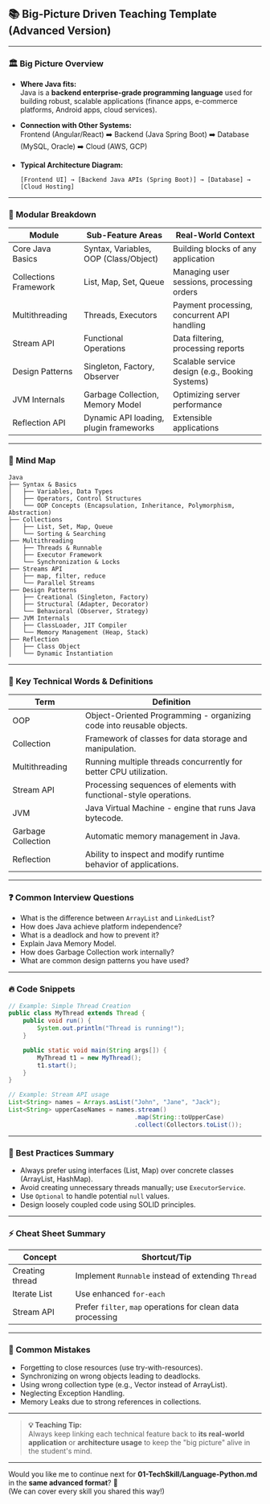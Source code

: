 ## 📚 Big-Picture Driven Teaching Template (Advanced Version)
---

### 🏛️ Big Picture Overview
- **Where Java fits:**  
  Java is a **backend enterprise-grade programming language** used for building robust, scalable applications (finance apps, e-commerce platforms, Android apps, cloud services).
- **Connection with Other Systems:**  
  Frontend (Angular/React) ➡️ Backend (Java Spring Boot) ➡️ Database (MySQL, Oracle) ➡️ Cloud (AWS, GCP)

- **Typical Architecture Diagram:**
  ```
  [Frontend UI] → [Backend Java APIs (Spring Boot)] → [Database] → [Cloud Hosting]
  ```

---

### 🧩 Modular Breakdown
| Module                | Sub-Feature Areas | Real-World Context |
|------------------------|-------------------|--------------------|
| Core Java Basics       | Syntax, Variables, OOP (Class/Object) | Building blocks of any application |
| Collections Framework  | List, Map, Set, Queue | Managing user sessions, processing orders |
| Multithreading         | Threads, Executors | Payment processing, concurrent API handling |
| Stream API             | Functional Operations | Data filtering, processing reports |
| Design Patterns        | Singleton, Factory, Observer | Scalable service design (e.g., Booking Systems) |
| JVM Internals          | Garbage Collection, Memory Model | Optimizing server performance |
| Reflection API         | Dynamic API loading, plugin frameworks | Extensible applications |

---

### 🧠 Mind Map

```
Java
├── Syntax & Basics
│   ├── Variables, Data Types
│   ├── Operators, Control Structures
│   └── OOP Concepts (Encapsulation, Inheritance, Polymorphism, Abstraction)
├── Collections
│   ├── List, Set, Map, Queue
│   └── Sorting & Searching
├── Multithreading
│   ├── Threads & Runnable
│   ├── Executor Framework
│   └── Synchronization & Locks
├── Streams API
│   ├── map, filter, reduce
│   └── Parallel Streams
├── Design Patterns
│   ├── Creational (Singleton, Factory)
│   ├── Structural (Adapter, Decorator)
│   └── Behavioral (Observer, Strategy)
├── JVM Internals
│   ├── ClassLoader, JIT Compiler
│   └── Memory Management (Heap, Stack)
├── Reflection
│   ├── Class Object
│   └── Dynamic Instantiation
```

---

### 🧵 Key Technical Words & Definitions
| Term                  | Definition |
|------------------------|------------|
| OOP                    | Object-Oriented Programming - organizing code into reusable objects. |
| Collection             | Framework of classes for data storage and manipulation. |
| Multithreading         | Running multiple threads concurrently for better CPU utilization. |
| Stream API             | Processing sequences of elements with functional-style operations. |
| JVM                    | Java Virtual Machine - engine that runs Java bytecode. |
| Garbage Collection     | Automatic memory management in Java. |
| Reflection             | Ability to inspect and modify runtime behavior of applications. |

---

### ❓ Common Interview Questions
- What is the difference between `ArrayList` and `LinkedList`?
- How does Java achieve platform independence?
- What is a deadlock and how to prevent it?
- Explain Java Memory Model.
- How does Garbage Collection work internally?
- What are common design patterns you have used?

---

### 🔥 Code Snippets

```java
// Example: Simple Thread Creation
public class MyThread extends Thread {
    public void run() {
        System.out.println("Thread is running!");
    }

    public static void main(String args[]) {
        MyThread t1 = new MyThread();
        t1.start();
    }
}
```

```java
// Example: Stream API usage
List<String> names = Arrays.asList("John", "Jane", "Jack");
List<String> upperCaseNames = names.stream()
                                   .map(String::toUpperCase)
                                   .collect(Collectors.toList());
```

---

### 🎯 Best Practices Summary
- Always prefer using interfaces (List, Map) over concrete classes (ArrayList, HashMap).
- Avoid creating unnecessary threads manually; use `ExecutorService`.
- Use `Optional` to handle potential `null` values.
- Design loosely coupled code using SOLID principles.

---

### ⚡ Cheat Sheet Summary
| Concept        | Shortcut/Tip |
|----------------|--------------|
| Creating thread | Implement `Runnable` instead of extending `Thread` |
| Iterate List    | Use enhanced `for-each` |
| Stream API      | Prefer `filter`, `map` operations for clean data processing |

---

### 🚫 Common Mistakes
- Forgetting to close resources (use try-with-resources).
- Synchronizing on wrong objects leading to deadlocks.
- Using wrong collection type (e.g., Vector instead of ArrayList).
- Neglecting Exception Handling.
- Memory Leaks due to strong references in collections.

---

> **💡 Teaching Tip:**  
Always keep linking each technical feature back to **its real-world application** or **architecture usage** to keep the "big picture" alive in the student's mind.

---

Would you like me to continue next for **01-TechSkill/Language-Python.md** in the **same advanced format**? 🚀  
(We can cover every skill you shared this way!)
